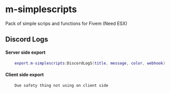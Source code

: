 # m-simplescripts

Pack of simple scrips and functions for Fivem (Need ESX)



## Discord Logs

#### Server side export

```lua
    export.m-simplescripts:DiscordLogS(title, message, color, webhook)
```

#### Client side export

```
    Due safety thing not using on client side
```
